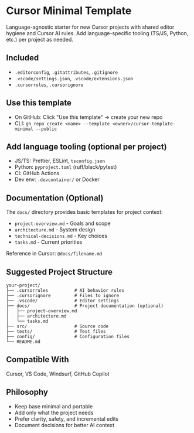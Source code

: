 # Cursor Minimal Template

Language-agnostic starter for new Cursor projects with shared editor hygiene and Cursor AI rules. Add language-specific tooling (TS/JS, Python, etc.) per project as needed.

## Included

- `.editorconfig`, `.gitattributes`, `.gitignore`
- `.vscode/settings.json`, `.vscode/extensions.json`
- `.cursorrules`, `.cursorignore`

## Use this template

- On GitHub: Click "Use this template" → create your new repo
- CLI: `gh repo create <name> --template <owner>/cursor-template-minimal --public`

## Add language tooling (optional per project)

- JS/TS: Prettier, ESLint, `tsconfig.json`
- Python: `pyproject.toml` (ruff/black/pytest)
- CI: GitHub Actions
- Dev env: `.devcontainer/` or Docker

## Documentation (Optional)

The `docs/` directory provides basic templates for project context:
- `project-overview.md` - Goals and scope
- `architecture.md` - System design  
- `technical-decisions.md` - Key choices
- `tasks.md` - Current priorities

Reference in Cursor: `@docs/filename.md`

## Suggested Project Structure

```
your-project/
├── .cursorrules          # AI behavior rules
├── .cursorignore         # Files to ignore
├── .vscode/              # Editor settings
├── docs/                 # Project documentation (optional)
│   ├── project-overview.md
│   ├── architecture.md
│   └── tasks.md
├── src/                  # Source code
├── tests/                # Test files
├── config/               # Configuration files
└── README.md
```

## Compatible With
Cursor, VS Code, Windsurf, GitHub Copilot

## Philosophy

- Keep base minimal and portable
- Add only what the project needs
- Prefer clarity, safety, and incremental edits
- Document decisions for better AI context
